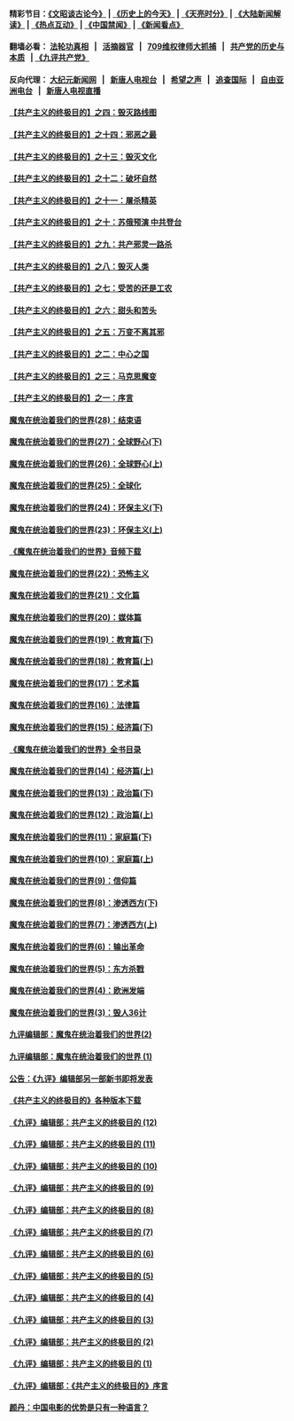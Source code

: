 #### 精彩节目：[《文昭谈古论今》](http://134.209.198.168/wenzhao) | [《历史上的今天》](http://134.209.198.168/today-in-history) | [《天亮时分》](http://134.209.198.168/tianliang) | [《大陆新闻解读》](http://134.209.198.168/ntdtv-comedy) | [《热点互动》](http://134.209.198.168/ntdtv-rdhd)  | [《中国禁闻》](http://134.209.198.168/ntdtv-news) | [《新闻看点》](http://134.209.198.168/news-insight) 

  #### 翻墙必看： [法轮功真相](http://134.209.198.168:10000/videos/truth.html) &nbsp;&nbsp;|&nbsp;&nbsp; [活摘器官](http://134.209.198.168:10000/videos/res/Organs/) &nbsp;&nbsp;|&nbsp;&nbsp; [709维权律师大抓捕](http://134.209.198.168:10000/videos/709/) &nbsp;&nbsp;|&nbsp;&nbsp; [共产党的历史与本质](http://134.209.198.168:10000/videos/ccp.html) &nbsp;&nbsp;| [《九评共产党》](http://134.209.198.168:10000/videos/jiuping/) 

#### 反向代理： [大纪元新闻网](http://134.209.198.168:10080/) &nbsp;&nbsp;|&nbsp;&nbsp; [新唐人电视台](http://134.209.198.168:8000/) &nbsp;&nbsp;|&nbsp;&nbsp; [希望之声](http://134.209.198.168:8200/) &nbsp;&nbsp;|&nbsp;&nbsp; [追查国际](http://134.209.198.168:10010/) &nbsp;&nbsp;|&nbsp;&nbsp; [自由亚洲电台](http://134.209.198.168:9800/) &nbsp;&nbsp;|&nbsp;&nbsp; [新唐人电视直播](http://134.209.198.168/) 

#### [【共产主义的终极目的】之四：毁灭路线图](../pages/nsc422/n11086284.md?t=04061837) 

#### [【共产主义的终极目的】之十四：邪恶之最](../pages/nsc422/n11150249.md?t=04061837) 

#### [【共产主义的终极目的】之十三：毁灭文化](../pages/nsc422/n11135227.md?t=04061837) 

#### [【共产主义的终极目的】之十二：破坏自然](../pages/nsc422/n11135214.md?t=04061837) 

#### [【共产主义的终极目的】之十一：屠杀精英](../pages/nsc422/n11118442.md?t=04061837) 

#### [【共产主义的终极目的】之十：苏俄预演 中共登台](../pages/nsc422/n11118424.md?t=04061837) 

#### [【共产主义的终极目的】之九：共产邪灵一路杀](../pages/nsc422/n11114139.md?t=04061837) 

#### [【共产主义的终极目的】之八：毁灭人类](../pages/nsc422/n11108503.md?t=04061837) 

#### [【共产主义的终极目的】之七：受苦的还是工农](../pages/nsc422/n11101809.md?t=04061837) 

#### [【共产主义的终极目的】之六：甜头和苦头](../pages/nsc422/n11096971.md?t=04061837) 

#### [【共产主义的终极目的】之五：万变不离其邪](../pages/nsc422/n11091285.md?t=04061837) 

#### [【共产主义的终极目的】之二：中心之国](../pages/nsc422/n11047728.md?t=04061837) 

#### [【共产主义的终极目的】之三：马克思魔变](../pages/nsc422/n11061941.md?t=04061837) 

#### [【共产主义的终极目的】之一：序言](../pages/nsc422/n11086077.md?t=04061837) 

#### [魔鬼在统治着我们的世界(28)：结束语](../pages/nsc422/n10936246.md?t=04061837) 

#### [魔鬼在统治着我们的世界(27)：全球野心(下)](../pages/nsc422/n10928319.md?t=04061837) 

#### [魔鬼在统治着我们的世界(26)：全球野心(上)](../pages/nsc422/n10900318.md?t=04061837) 

#### [魔鬼在统治着我们的世界(25)：全球化](../pages/nsc422/n10788205.md?t=04061837) 

#### [魔鬼在统治着我们的世界(24)：环保主义(下)](../pages/nsc422/n10695307.md?t=04061837) 

#### [魔鬼在统治着我们的世界(23)：环保主义(上)](../pages/nsc422/n10688613.md?t=04061837) 

#### [《魔鬼在统治着我们的世界》音频下载](../pages/nsc422/n10635553.md?t=04061837) 

#### [魔鬼在统治着我们的世界(22)：恐怖主义](../pages/nsc422/n10614727.md?t=04061837) 

#### [魔鬼在统治着我们的世界(21)：文化篇](../pages/nsc422/n10597706.md?t=04061837) 

#### [魔鬼在统治着我们的世界(20)：媒体篇](../pages/nsc422/n10586579.md?t=04061837) 

#### [魔鬼在统治着我们的世界(19)：教育篇(下)](../pages/nsc422/n10564808.md?t=04061837) 

#### [魔鬼在统治着我们的世界(18)：教育篇(上)](../pages/nsc422/n10526970.md?t=04061837) 

#### [魔鬼在统治着我们的世界(17)：艺术篇](../pages/nsc422/n10499093.md?t=04061837) 

#### [魔鬼在统治着我们的世界(16)：法律篇](../pages/nsc422/n10485969.md?t=04061837) 

#### [魔鬼在统治着我们的世界(15)：经济篇(下)](../pages/nsc422/n10469975.md?t=04061837) 

#### [《魔鬼在统治着我们的世界》全书目录](../pages/nsc422/n10464261.md?t=04061837) 

#### [魔鬼在统治着我们的世界(14)：经济篇(上)](../pages/nsc422/n10457370.md?t=04061837) 

#### [魔鬼在统治着我们的世界(13)：政治篇(下)](../pages/nsc422/n10448270.md?t=04061837) 

#### [魔鬼在统治着我们的世界(12)：政治篇(上)](../pages/nsc422/n10444576.md?t=04061837) 

#### [魔鬼在统治着我们的世界(11)：家庭篇(下)](../pages/nsc422/n10440961.md?t=04061837) 

#### [魔鬼在统治着我们的世界(10)：家庭篇(上)](../pages/nsc422/n10435448.md?t=04061837) 

#### [魔鬼在统治着我们的世界(9)：信仰篇](../pages/nsc422/n10432159.md?t=04061837) 

#### [魔鬼在统治着我们的世界(8)：渗透西方(下)](../pages/nsc422/n10429603.md?t=04061837) 

#### [魔鬼在统治着我们的世界(7)：渗透西方(上)](../pages/nsc422/n10426013.md?t=04061837) 

#### [魔鬼在统治着我们的世界(6)：输出革命](../pages/nsc422/n10421536.md?t=04061837) 

#### [魔鬼在统治着我们的世界(5)：东方杀戮](../pages/nsc422/n10417707.md?t=04061837) 

#### [魔鬼在统治着我们的世界(4)：欧洲发端](../pages/nsc422/n10414890.md?t=04061837) 

#### [魔鬼在统治着我们的世界(3)：毁人36计](../pages/nsc422/n10411583.md?t=04061837) 

#### [九评编辑部：魔鬼在统治着我们的世界(2)](../pages/nsc422/n10410036.md?t=04061837) 

#### [九评编辑部：魔鬼在统治着我们的世界 (1)](../pages/nsc422/n10406825.md?t=04061837) 

#### [公告：《九评》编辑部另一部新书即将发表](../pages/nsc422/n10405104.md?t=04061837) 

#### [《共产主义的终极目的》各种版本下载](../pages/nsc422/n10022138.md?t=04061837) 

#### [《九评》编辑部：共产主义的终极目的 (12)](../pages/nsc422/n9933272.md?t=04061837) 

#### [《九评》编辑部：共产主义的终极目的 (11)](../pages/nsc422/n9924973.md?t=04061837) 

#### [《九评》编辑部：共产主义的终极目的 (10)](../pages/nsc422/n9920883.md?t=04061837) 

#### [《九评》编辑部：共产主义的终极目的 (9)](../pages/nsc422/n9916363.md?t=04061837) 

#### [《九评》编辑部：共产主义的终极目的 (8)](../pages/nsc422/n9912488.md?t=04061837) 

#### [《九评》编辑部：共产主义的终极目的 (7)](../pages/nsc422/n9901176.md?t=04061837) 

#### [《九评》编辑部：共产主义的终极目的 (6)](../pages/nsc422/n9899359.md?t=04061837) 

#### [《九评》编辑部：共产主义的终极目的 (5)](../pages/nsc422/n9893174.md?t=04061837) 

#### [《九评》编辑部：共产主义的终极目的 (4)](../pages/nsc422/n9891246.md?t=04061837) 

#### [《九评》编辑部：共产主义的终极目的 (3)](../pages/nsc422/n9879879.md?t=04061837) 

#### [《九评》编辑部：共产主义的终极目的 (2)](../pages/nsc422/n9876205.md?t=04061837) 

#### [《九评》编辑部：共产主义的终极目的 (1)](../pages/nsc422/n9865857.md?t=04061837) 

#### [《九评》编辑部：《共产主义的终极目的》序言](../pages/nsc422/n9862666.md?t=04061837) 

#### [颜丹：中国电影的优势是只有一种语言？](../pages/nsc422/n9583062.md?t=04061837) 

